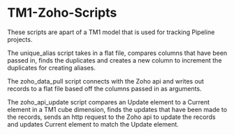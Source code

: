 # TM1-Zoho-Scripts
These scripts are apart of a TM1 model that is used for tracking Pipeline projects.

The unique_alias script takes in a flat file, compares columns that have been passed in, finds the duplicates and creates a new column to increment the duplicates for creating
aliases.

The zoho_data_pull script connects with the Zoho api and writes out records to a flat file based off the columns passed in as arguments.

The zoho_api_update script compares an Update element to a Current element in a TM1 cube dimension, finds the updates that have been made to the records, sends an http request
to the Zoho api to update the records and updates Current element to match the Update element.
